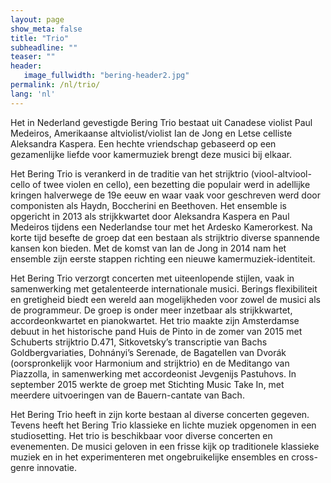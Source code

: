 ```yaml
---
layout: page
show_meta: false
title: "Trio"
subheadline: ""
teaser: ""
header:
   image_fullwidth: "bering-header2.jpg"
permalink: /nl/trio/
lang: 'nl'
---
```


Het in Nederland gevestigde Bering Trio bestaat uit Canadese violist Paul Medeiros, Amerikaanse altviolist/violist Ian de Jong en Letse celliste Aleksandra Kaspera. Een hechte vriendschap gebaseerd op een gezamenlijke liefde voor kamermuziek brengt deze musici bij elkaar.

Het Bering Trio is verankerd in de traditie van het strijktrio (viool-altviool-cello of twee violen en cello), een bezetting die populair werd in adellijke kringen halverwege de 19e eeuw en waar vaak voor geschreven werd door componisten als Haydn, Boccherini en Beethoven. Het ensemble is opgericht in 2013 als strijkkwartet door Aleksandra Kaspera en Paul Medeiros tijdens een Nederlandse tour met het Ardesko Kamerorkest. Na korte tijd besefte de groep dat een bestaan als strijktrio diverse spannende kansen kon bieden. Met de komst van Ian de Jong in 2014 nam het ensemble zijn eerste stappen richting een nieuwe kamermuziek-identiteit.

Het Bering Trio verzorgt concerten met uiteenlopende stijlen, vaak in samenwerking met getalenteerde internationale musici. Berings flexibiliteit en gretigheid biedt een wereld aan mogelijkheden voor zowel de musici als de programmeur. De groep is onder meer inzetbaar als strijkkwartet, accordeonkwartet en pianokwartet. Het trio maakte zijn Amsterdamse debuut in het historische pand Huis de Pinto in de zomer van 2015 met Schuberts strijktrio D.471, Sitkovetsky’s transcriptie van Bachs Goldbergvariaties, Dohnányi’s Serenade, de Bagatellen van Dvorák (oorspronkelijk voor Harmonium and strijktrio) en de Meditango van Piazzolla, in samenwerking met accordeonist Jevgenijs Pastuhovs. In september 2015 werkte de groep met Stichting Music Take In, met meerdere uitvoeringen van de Bauern-cantate van Bach.

Het Bering Trio heeft in zijn korte bestaan al diverse concerten gegeven. Tevens heeft het Bering Trio klassieke en lichte muziek opgenomen in een studiosetting. Het trio is beschikbaar voor diverse concerten en evenementen. De musici geloven in een frisse kijk op traditionele klassieke muziek en in het experimenteren met ongebruikelijke ensembles en cross-genre innovatie.


